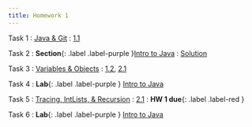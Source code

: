 ```yaml
---
title: Homework 1
---
```


Task 1
: [Java & Git](#)
  : [1.1](#)

Task 2
: **Section**{: .label .label-purple }[Intro to Java](#)
  : [Solution](#)

Task 3
: [Variables & Objects](#)
  : [1.2](#), [2.1](#)

Task 4
: **Lab**{: .label .label-purple } [Intro to Java](#)

Task 5
: [Tracing, IntLists, & Recursion](#)
  : [2.1](#)
: **HW 1 due**{: .label .label-red }

Task 6
: **Lab**{: .label .label-purple } [Intro to Java](#)
